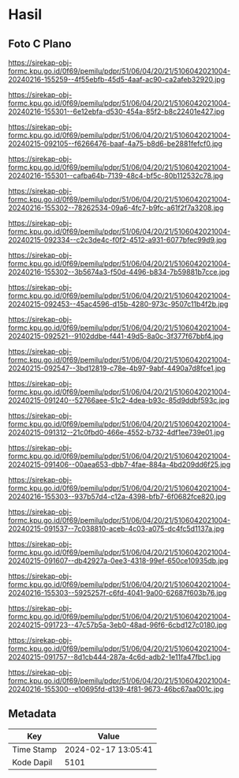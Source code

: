 # Hasil

## Foto C Plano

https://sirekap-obj-formc.kpu.go.id/0f69/pemilu/pdpr/51/06/04/20/21/5106042021004-20240216-155259--4f55ebfb-45d5-4aaf-ac90-ca2afeb32920.jpg

https://sirekap-obj-formc.kpu.go.id/0f69/pemilu/pdpr/51/06/04/20/21/5106042021004-20240216-155301--6e12ebfa-d530-454a-85f2-b8c22401e427.jpg

https://sirekap-obj-formc.kpu.go.id/0f69/pemilu/pdpr/51/06/04/20/21/5106042021004-20240215-092105--f6266476-baaf-4a75-b8d6-be2881fefcf0.jpg

https://sirekap-obj-formc.kpu.go.id/0f69/pemilu/pdpr/51/06/04/20/21/5106042021004-20240216-155301--cafba64b-7139-48c4-bf5c-80b112532c78.jpg

https://sirekap-obj-formc.kpu.go.id/0f69/pemilu/pdpr/51/06/04/20/21/5106042021004-20240216-155302--78262534-09a6-4fc7-b9fc-a61f2f7a3208.jpg

https://sirekap-obj-formc.kpu.go.id/0f69/pemilu/pdpr/51/06/04/20/21/5106042021004-20240215-092334--c2c3de4c-f0f2-4512-a931-6077bfec99d9.jpg

https://sirekap-obj-formc.kpu.go.id/0f69/pemilu/pdpr/51/06/04/20/21/5106042021004-20240216-155302--3b5674a3-f50d-4496-b834-7b59881b7cce.jpg

https://sirekap-obj-formc.kpu.go.id/0f69/pemilu/pdpr/51/06/04/20/21/5106042021004-20240215-092453--45ac4596-d15b-4280-973c-9507c11b4f2b.jpg

https://sirekap-obj-formc.kpu.go.id/0f69/pemilu/pdpr/51/06/04/20/21/5106042021004-20240215-092521--9102ddbe-f441-49d5-8a0c-3f377f67bbf4.jpg

https://sirekap-obj-formc.kpu.go.id/0f69/pemilu/pdpr/51/06/04/20/21/5106042021004-20240215-092547--3bd12819-c78e-4b97-9abf-4490a7d8fce1.jpg

https://sirekap-obj-formc.kpu.go.id/0f69/pemilu/pdpr/51/06/04/20/21/5106042021004-20240215-091240--52766aee-51c2-4dea-b93c-85d9ddbf593c.jpg

https://sirekap-obj-formc.kpu.go.id/0f69/pemilu/pdpr/51/06/04/20/21/5106042021004-20240215-091312--21c0fbd0-466e-4552-b732-4df1ee739e01.jpg

https://sirekap-obj-formc.kpu.go.id/0f69/pemilu/pdpr/51/06/04/20/21/5106042021004-20240215-091406--00aea653-dbb7-4fae-884a-4bd209dd6f25.jpg

https://sirekap-obj-formc.kpu.go.id/0f69/pemilu/pdpr/51/06/04/20/21/5106042021004-20240216-155303--937b57d4-c12a-4398-bfb7-6f0682fce820.jpg

https://sirekap-obj-formc.kpu.go.id/0f69/pemilu/pdpr/51/06/04/20/21/5106042021004-20240215-091537--7c038810-aceb-4c03-a075-dc4fc5d1137a.jpg

https://sirekap-obj-formc.kpu.go.id/0f69/pemilu/pdpr/51/06/04/20/21/5106042021004-20240215-091607--db42927a-0ee3-4318-99ef-650ce10935db.jpg

https://sirekap-obj-formc.kpu.go.id/0f69/pemilu/pdpr/51/06/04/20/21/5106042021004-20240216-155303--5925257f-c6fd-4041-9a00-62687f603b76.jpg

https://sirekap-obj-formc.kpu.go.id/0f69/pemilu/pdpr/51/06/04/20/21/5106042021004-20240215-091723--47c57b5a-3eb0-48ad-96f6-6cbd127c0180.jpg

https://sirekap-obj-formc.kpu.go.id/0f69/pemilu/pdpr/51/06/04/20/21/5106042021004-20240215-091757--8d1cb444-287a-4c6d-adb2-1e11fa47fbc1.jpg

https://sirekap-obj-formc.kpu.go.id/0f69/pemilu/pdpr/51/06/04/20/21/5106042021004-20240216-155300--e10695fd-d139-4f81-9673-46bc67aa001c.jpg


## Metadata

| Key        | Value               |
| ---------- | ------------------- |
| Time Stamp | 2024-02-17 13:05:41 |
| Kode Dapil | 5101                |



